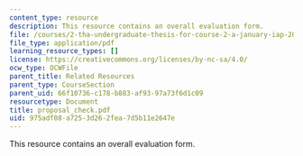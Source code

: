 ```yaml
---
content_type: resource
description: This resource contains an overall evaluation form.
file: /courses/2-tha-undergraduate-thesis-for-course-2-a-january-iap-2007/975adf08a7253d262fea7d5b11e2647e_proposal_check.pdf
file_type: application/pdf
learning_resource_types: []
license: https://creativecommons.org/licenses/by-nc-sa/4.0/
ocw_type: OCWFile
parent_title: Related Resources
parent_type: CourseSection
parent_uid: 66f10736-c178-b883-af93-97a73f6d1c09
resourcetype: Document
title: proposal_check.pdf
uid: 975adf08-a725-3d26-2fea-7d5b11e2647e
---
```

This resource contains an overall evaluation form.